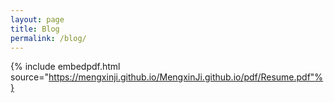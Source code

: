 ```yaml
---
layout: page
title: Blog
permalink: /blog/
---
```




{% include embedpdf.html source="https://mengxinji.github.io/MengxinJi.github.io/pdf/Resume.pdf"%}

